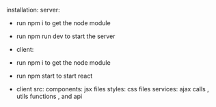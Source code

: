 installation: server:

* run npm i to get the node module
* run npm run dev to start the server
* client:

* run npm i to get the node module
* run npm start to start react
* client src: components: jsx files styles: css files services: ajax calls , utils functions , and api
